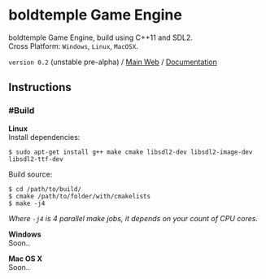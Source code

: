 # boldtemple Game Engine 
boldtemple Game Engine, build using C++11 and SDL2.
<br/>Cross Platform: `Windows`, `Linux`, `MacOSX`.

`version 0.2` (unstable pre-alpha) /
[Main Web](http://gaming.boldtemple.net/engine/bge/ "boldtemple Game Engine Main web") / 
[Documentation](http://boldtemplegaming.github.io/Engine/ "boldtemple Game Engine Documentation")




## Instructions
### #Build
**Linux**<br/>
Install dependencies:
```
$ sudo apt-get install g++ make cmake libsdl2-dev libsdl2-image-dev libsdl2-ttf-dev 
```
Build source:
```
$ cd /path/to/build/
$ cmake /path/to/folder/with/cmakelists
$ make -j4
```
*Where `-j4` is 4 parallel make jobs, it depends on your count of CPU cores.*

**Windows**<br/>
Soon..

**Mac OS X**<br/>
Soon..




<!-- **boldtemple Game Engine** -->
